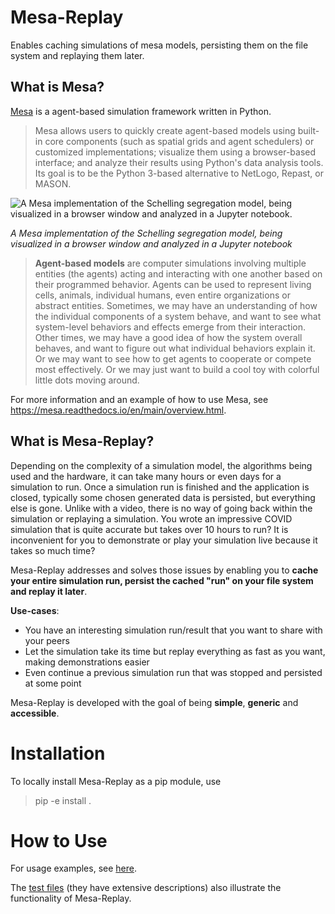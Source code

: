 # Mesa-Replay
Enables caching simulations of mesa models, persisting them on the file system and replaying them later.

## What is Mesa?

[Mesa](https://github.com/projectmesa/mesa) is a agent-based simulation framework written in Python.
> Mesa allows users to quickly create agent-based models using built-in core
> components (such as spatial grids and agent schedulers) or customized implementations;
> visualize them using a browser-based interface; and analyze their results using Python's
> data analysis tools. Its goal is to be the Python 3-based alternative to NetLogo,
> Repast, or MASON.

![A Mesa implementation of the Schelling segregation model,
being visualized in a browser window and analyzed in a Jupyter notebook.](figs/Mesa_Screenshot.png)

*A Mesa implementation of the Schelling segregation model,
being visualized in a browser window and analyzed in a Jupyter notebook*

> **Agent-based models** are computer simulations involving multiple entities (the agents)
> acting and interacting with one another based on their programmed behavior.
> Agents can be used to represent living cells, animals, individual humans,
> even entire organizations or abstract entities.
> Sometimes, we may have an understanding of how the individual components
> of a system behave, and want to see what system-level behaviors and
> effects emerge from their interaction. Other times, we may have a good idea
> of how the system overall behaves, and want to figure out what individual behaviors
> explain it. Or we may want to see how to get agents to cooperate or compete most
> effectively. Or we may just want to build a cool toy with colorful little dots moving around.

For more information and an example of how to use Mesa, see <https://mesa.readthedocs.io/en/main/overview.html>.

## What is Mesa-Replay?

Depending on the complexity of a simulation model, the algorithms being used and the hardware, it can take many hours or even days for a simulation to run. 
Once a simulation run is finished and the application is closed, typically some chosen generated data is persisted, but everything else is gone. 
Unlike with a video, there is no way of going back within the simulation or replaying a simulation. 
You wrote an impressive COVID simulation that is quite accurate but takes over 10 hours to run? 
It is inconvenient for you to demonstrate or play your simulation live because it takes so much time?

Mesa-Replay addresses and solves those issues by enabling you to **cache your entire simulation run, persist the cached "run" on your file system and replay it later**.

**Use-cases**:

- You have an interesting simulation run/result that you want to share with your peers
- Let the simulation take its time but replay everything as fast as you want, making demonstrations easier
- Even continue a previous simulation run that was stopped and persisted at some point

Mesa-Replay is developed with the goal of being **simple**, **generic** and **accessible**.

# Installation

To locally install Mesa-Replay as a pip module, use
> pip -e install .


# How to Use

For usage examples, see [here](https://github.com/Logende/mesa-replay/tree/main/tests).

The [test files](https://github.com/Logende/mesa-replay/tree/main/tests) (they have extensive descriptions) also illustrate the functionality of Mesa-Replay.
